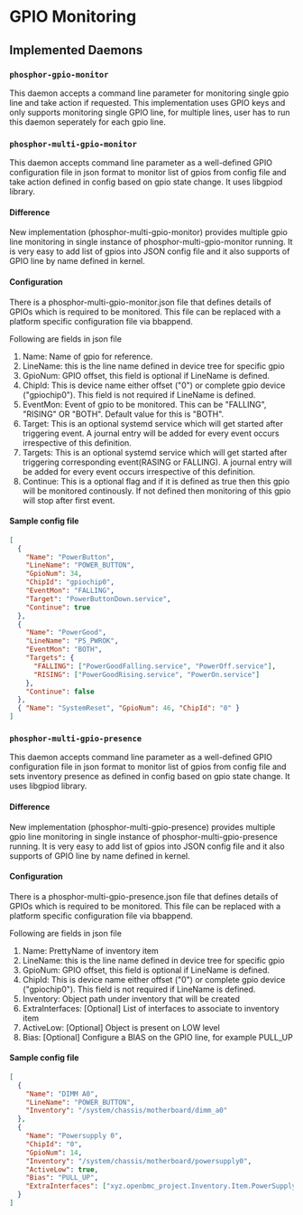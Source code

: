 # GPIO Monitoring

## Implemented Daemons

### `phosphor-gpio-monitor`

This daemon accepts a command line parameter for monitoring single gpio line and
take action if requested. This implementation uses GPIO keys and only supports
monitoring single GPIO line, for multiple lines, user has to run this daemon
seperately for each gpio line.

### `phosphor-multi-gpio-monitor`

This daemon accepts command line parameter as a well-defined GPIO configuration
file in json format to monitor list of gpios from config file and take action
defined in config based on gpio state change. It uses libgpiod library.

#### Difference

New implementation (phosphor-multi-gpio-monitor) provides multiple gpio line
monitoring in single instance of phosphor-multi-gpio-monitor running. It is very
easy to add list of gpios into JSON config file and it also supports of GPIO
line by name defined in kernel.

#### Configuration

There is a phosphor-multi-gpio-monitor.json file that defines details of GPIOs
which is required to be monitored. This file can be replaced with a platform
specific configuration file via bbappend.

Following are fields in json file

1. Name: Name of gpio for reference.
2. LineName: this is the line name defined in device tree for specific gpio
3. GpioNum: GPIO offset, this field is optional if LineName is defined.
4. ChipId: This is device name either offset ("0") or complete gpio device
   ("gpiochip0"). This field is not required if LineName is defined.
5. EventMon: Event of gpio to be monitored. This can be "FALLING", "RISING" OR
   "BOTH". Default value for this is "BOTH".
6. Target: This is an optional systemd service which will get started after
   triggering event. A journal entry will be added for every event occurs
   irrespective of this definition.
7. Targets: This is an optional systemd service which will get started after
   triggering corresponding event(RASING or FALLING). A journal entry will be
   added for every event occurs irrespective of this definition.
8. Continue: This is a optional flag and if it is defined as true then this gpio
   will be monitored continously. If not defined then monitoring of this gpio
   will stop after first event.

#### Sample config file

```json
[
  {
    "Name": "PowerButton",
    "LineName": "POWER_BUTTON",
    "GpioNum": 34,
    "ChipId": "gpiochip0",
    "EventMon": "FALLING",
    "Target": "PowerButtonDown.service",
    "Continue": true
  },
  {
    "Name": "PowerGood",
    "LineName": "PS_PWROK",
    "EventMon": "BOTH",
    "Targets": {
      "FALLING": ["PowerGoodFalling.service", "PowerOff.service"],
      "RISING": ["PowerGoodRising.service", "PowerOn.service"]
    },
    "Continue": false
  },
  { "Name": "SystemReset", "GpioNum": 46, "ChipId": "0" }
]
```

### `phosphor-multi-gpio-presence`

This daemon accepts command line parameter as a well-defined GPIO configuration
file in json format to monitor list of gpios from config file and sets inventory
presence as defined in config based on gpio state change. It uses libgpiod
library.

#### Difference

New implementation (phosphor-multi-gpio-presence) provides multiple gpio line
monitoring in single instance of phosphor-multi-gpio-presence running. It is
very easy to add list of gpios into JSON config file and it also supports of
GPIO line by name defined in kernel.

#### Configuration

There is a phosphor-multi-gpio-presence.json file that defines details of GPIOs
which is required to be monitored. This file can be replaced with a platform
specific configuration file via bbappend.

Following are fields in json file

1. Name: PrettyName of inventory item
2. LineName: this is the line name defined in device tree for specific gpio
3. GpioNum: GPIO offset, this field is optional if LineName is defined.
4. ChipId: This is device name either offset ("0") or complete gpio device
   ("gpiochip0"). This field is not required if LineName is defined.
5. Inventory: Object path under inventory that will be created
6. ExtraInterfaces: [Optional] List of interfaces to associate to inventory item
7. ActiveLow: [Optional] Object is present on LOW level
8. Bias: [Optional] Configure a BIAS on the GPIO line, for example PULL_UP

#### Sample config file

```json
[
  {
    "Name": "DIMM A0",
    "LineName": "POWER_BUTTON",
    "Inventory": "/system/chassis/motherboard/dimm_a0"
  },
  {
    "Name": "Powersupply 0",
    "ChipId": "0",
    "GpioNum": 14,
    "Inventory": "/system/chassis/motherboard/powersupply0",
    "ActiveLow": true,
    "Bias": "PULL_UP",
    "ExtraInterfaces": ["xyz.openbmc_project.Inventory.Item.PowerSupply"]
  }
]
```
